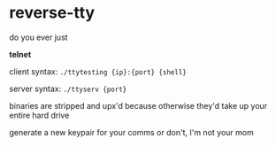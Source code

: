# reverse-tty
do you ever just

**telnet**

client syntax:
`./ttytesting {ip}:{port} {shell}`

server syntax:
`./ttyserv {port}`

binaries are stripped and upx'd because otherwise they'd take up your entire hard drive

generate a new keypair for your comms or don't, I'm not your mom
